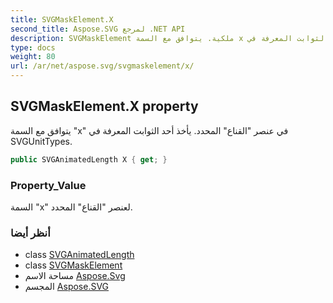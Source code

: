 ```yaml
---
title: SVGMaskElement.X
second_title: Aspose.SVG لمرجع .NET API
description: SVGMaskElement ملكية. يتوافق مع السمة x في عنصر القناع المحدد. يأخذ أحد الثوابت المعرفة في SVGUnitTypes.
type: docs
weight: 80
url: /ar/net/aspose.svg/svgmaskelement/x/
---
```

## SVGMaskElement.X property

يتوافق مع السمة "x" في عنصر "القناع" المحدد. يأخذ أحد الثوابت المعرفة في SVGUnitTypes.

```csharp
public SVGAnimatedLength X { get; }
```

### Property_Value

السمة "x" لعنصر "القناع" المحدد.

### أنظر أيضا

* class [SVGAnimatedLength](../../../aspose.svg.datatypes/svganimatedlength/)
* class [SVGMaskElement](../)
* مساحة الاسم [Aspose.Svg](../../svgmaskelement/)
* المجسم [Aspose.SVG](../../../)


